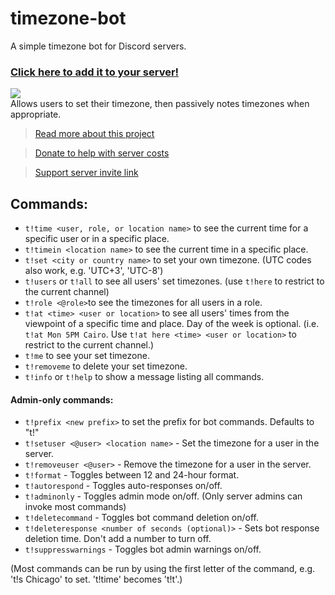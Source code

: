 # timezone-bot

A simple timezone bot for Discord servers.

### [Click here to add it to your server!](https://discord.com/api/oauth2/authorize?client_id=437598259330940939&permissions=75840&scope=bot)

![](https://www.jasperstephenson.com/posts/timezonebot/full/1.png)  
Allows users to set their timezone, then passively notes timezones when appropriate.

> [Read more about this project](https://www.jasperstephenson.com/posts/timezonebot)

> [Donate to help with server costs](https://www.patreon.com/midblue)

> [Support server invite link](https://discord.gg/9MKpMCV)

## Commands:

- `t!time <user, role, or location name>` to see the current time for a specific user or in a specific place.
- `t!timein <location name>` to see the current time in a specific place.
- `t!set <city or country name>` to set your own timezone. (UTC codes also work, e.g. 'UTC+3', 'UTC-8')
- `t!users` or `t!all` to see all users' set timezones. (use `t!here` to restrict to the current channel)
- `t!role <@role>`to see the timezones for all users in a role.
- `t!at <time> <user or location>` to see all users' times from the viewpoint of a specific time and place. Day of the week is optional. (i.e. `t!at Mon 5PM Cairo`. Use `t!at here <time> <user or location>` to restrict to the current channel.)
- `t!me` to see your set timezone.
- `t!removeme` to delete your set timezone.
- `t!info` or `t!help` to show a message listing all commands.

#### Admin-only commands:

- `t!prefix <new prefix>` to set the prefix for bot commands. Defaults to "t!"
- `t!setuser <@user> <location name>` - Set the timezone for a user in the server.
- `t!removeuser <@user>` - Remove the timezone for a user in the server.
- `t!format` - Toggles between 12 and 24-hour format.
- `t!autorespond` - Toggles auto-responses on/off.
- `t!adminonly` - Toggles admin mode on/off. (Only server admins can invoke most commands)
- `t!deletecommand` - Toggles bot command deletion on/off.
- `t!deleteresponse <number of seconds (optional)>` - Sets bot response deletion time. Don't add a number to turn off.
- `t!suppresswarnings` - Toggles bot admin warnings on/off.

(Most commands can be run by using the first letter of the command, e.g. 't!s Chicago' to set. 't!time' becomes 't!t'.)
